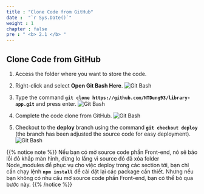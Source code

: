 ```yaml
---
title : "Clone Code from GitHub"
date :  "`r Sys.Date()`" 
weight : 1
chapter : false
pre : " <b> 2.1 </b> "
---
```


## Clone Code from GitHub

1. Access the folder where you want to store the code.

2. Right-click and select **Open Git Bash Here**.
![Git Bash](../../../images/2-CloneCode/01.png?width=40pc)

3. Type the command **`git clone https://github.com/NTDung93/library-app.git`** and press enter.
![Git Bash](../../../images/2-CloneCode/02.png?width=40pc)

4. Complete the code clone from GitHub.
![Git Bash](../../../images/2-CloneCode/03.png?width=40pc)

5. Checkout to the **deploy** branch using the command **`git checkout deploy`** (the branch has been adjusted the source code for easy deployment).
![Git Bash](../../../images/2-CloneCode/04.png?width=40pc)

{{% notice note %}}
Nếu bạn có mở source code phần Front-end, nó sẽ báo lỗi đỏ khắp màn hình, đừng lo lắng vì source đó đã xóa folder Node_modules để phục vụ cho việc deploy trong các section tới, bạn chỉ cần chạy lệnh **`npm install`** để cài đặt lại các package cần thiết. Nhưng nếu bạn không có nhu cầu mở source code phần Front-end, bạn có thể bỏ qua bước này.
{{% /notice %}}